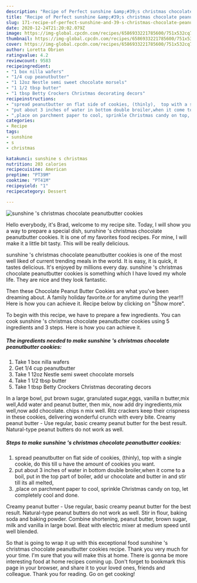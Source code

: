 ```yaml
---
description: "Recipe of Perfect sunshine &amp;#39;s christmas chocolate peanutbutter cookies"
title: "Recipe of Perfect sunshine &amp;#39;s christmas chocolate peanutbutter cookies"
slug: 171-recipe-of-perfect-sunshine-and-39-s-christmas-chocolate-peanutbutter-cookies
date: 2020-12-24T21:20:02.079Z
image: https://img-global.cpcdn.com/recipes/6586933221785600/751x532cq70/sunshine-s-christmas-chocolate-peanutbutter-cookies-recipe-main-photo.jpg
thumbnail: https://img-global.cpcdn.com/recipes/6586933221785600/751x532cq70/sunshine-s-christmas-chocolate-peanutbutter-cookies-recipe-main-photo.jpg
cover: https://img-global.cpcdn.com/recipes/6586933221785600/751x532cq70/sunshine-s-christmas-chocolate-peanutbutter-cookies-recipe-main-photo.jpg
author: Loretta Obrien
ratingvalue: 4.2
reviewcount: 9583
recipeingredient:
- "1 box nilla wafers"
- "1/4 cup peanutbutter"
- "1 12oz Nestle semi sweet chocolate morsels"
- "1 1/2 tbsp butter"
- "1 tbsp Betty Crockers Christmas decorating decors"
recipeinstructions:
- "spread peanutbutter on flat side of cookies, (thinly),  top with a single cookie, do this till u have the amount of cookies you want."
- "put about 3 inches of water in bottom double broiler,when it come to a boil, put in the top part of boiler, add ur chocolate and butter in and stir till its all melted,"
- ",place on parchment paper to cool, sprinkle Christmas candy on top, let completely cool and done."
categories:
- Recipe
tags:
- sunshine
- s
- christmas

katakunci: sunshine s christmas 
nutrition: 203 calories
recipecuisine: American
preptime: "PT39M"
cooktime: "PT41M"
recipeyield: "1"
recipecategory: Dessert

---
```



![sunshine &#39;s christmas chocolate peanutbutter cookies](https://img-global.cpcdn.com/recipes/6586933221785600/751x532cq70/sunshine-s-christmas-chocolate-peanutbutter-cookies-recipe-main-photo.jpg)

Hello everybody, it's Brad, welcome to my recipe site. Today, I will show you a way to prepare a special dish, sunshine &#39;s christmas chocolate peanutbutter cookies. It is one of my favorites food recipes. For mine, I will make it a little bit tasty. This will be really delicious.

sunshine &#39;s christmas chocolate peanutbutter cookies is one of the most well liked of current trending meals in the world. It is easy, it is quick, it tastes delicious. It's enjoyed by millions every day. sunshine &#39;s christmas chocolate peanutbutter cookies is something which I have loved my whole life. They are nice and they look fantastic.

Then these Chocolate Peanut Butter Cookies are what you&#39;ve been dreaming about. A family holiday favorite.or for anytime during the year!!! Here is how you can achieve it. Recipe below by clicking on &#34;Show more&#34;.


To begin with this recipe, we have to prepare a few ingredients. You can cook sunshine &#39;s christmas chocolate peanutbutter cookies using 5 ingredients and 3 steps. Here is how you can achieve it.

<!--inarticleads1-->

##### The ingredients needed to make sunshine &#39;s christmas chocolate peanutbutter cookies:

1. Take 1 box nilla wafers
1. Get 1/4 cup peanutbutter
1. Take 1 12oz Nestle semi sweet chocolate morsels
1. Take 1 1/2 tbsp butter
1. Take 1 tbsp Betty Crockers Christmas decorating decors


In a large bowl, put brown sugar, granulated sugar,eggs, vanilla n butter,mix well,Add water and peanut butter, then mix, now add dry ingredients,mix well,now add chocolate. chips n mix well. Ritz crackers keep their crispness in these cookies, delivering wonderful crunch with every bite. Creamy peanut butter - Use regular, basic creamy peanut butter for the best result. Natural-type peanut butters do not work as well. 

<!--inarticleads2-->

##### Steps to make sunshine &#39;s christmas chocolate peanutbutter cookies:

1. spread peanutbutter on flat side of cookies, (thinly),  top with a single cookie, do this till u have the amount of cookies you want.
1. put about 3 inches of water in bottom double broiler,when it come to a boil, put in the top part of boiler, add ur chocolate and butter in and stir till its all melted,
1. ,place on parchment paper to cool, sprinkle Christmas candy on top, let completely cool and done.


Creamy peanut butter - Use regular, basic creamy peanut butter for the best result. Natural-type peanut butters do not work as well. Stir in flour, baking soda and baking powder. Combine shortening, peanut butter, brown sugar, milk and vanilla in large bowl. Beat with electric mixer at medium speed until well blended. 

So that is going to wrap it up with this exceptional food sunshine &#39;s christmas chocolate peanutbutter cookies recipe. Thank you very much for your time. I'm sure that you will make this at home. There is gonna be more interesting food at home recipes coming up. Don't forget to bookmark this page in your browser, and share it to your loved ones, friends and colleague. Thank you for reading. Go on get cooking!
